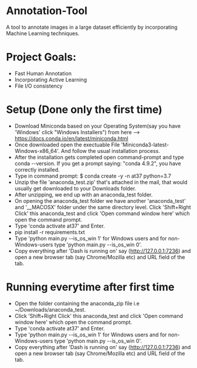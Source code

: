 # Annotation-Tool
A tool to annotate images in a large dataset efficiently by incorporating Machine Learning techniques.


# Project Goals:
* Fast Human Annotation
* Incorporating Active Learning
* File I/O consistency

# Setup (Done only the first time)
* Download Miniconda based on your Operating System(say you have 'Windows' click "Windows Installers") from here --> https://docs.conda.io/en/latest/miniconda.html
* Once downloaded open the exectuable File 'Miniconda3-latest-Windows-x86_64'. And follow the usual installation process.
* After the installation gets completed open command-prompt and type conda --version. If you get a prompt saying: "conda 4.9.2", you have correctly installed.
* Type in command prompt: 
     $ conda create -y -n at37 python=3.7
* Unzip the file 'anaconda_test.zip' that's attached in the mail, that would usually get downloaded to your Downloads folder.
* After unzipping, we end up with an anaconda_test folder.
* On opening the anaconda_test folder we have another 'anaconda_test' and '__MACOSX' folder under the same directory level. Click 'Shift+Right Click' this anaconda_test and click 'Open command window here' which open the command prompt.
* Type 'conda activate at37' and Enter.
* pip install -r requirements.txt
* Type 'python main.py --is_os_win 1' for Windows users and for non-Windows-users type 'python main.py --is_os_win 0'.
* Copy everything after 'Dash is running on' say (http://127.0.0.1:7236) and open a new browser tab (say Chrome/Mozilla etc) and URL field of the tab.

# Running everytime after first time
* Open the folder containing the anaconda_zip file i.e ~/Downloads/anaconda_test.
* Click 'Shift+Right Click' this anaconda_test and click 'Open command window here' which open the command prompt.
* Type 'conda activate at37' and Enter.
* Type 'python main.py --is_os_win 1' for Windows users and for non-Windows-users type 'python main.py --is_os_win 0'.
* Copy everything after 'Dash is running on' say (http://127.0.0.1:7236) and open a new browser tab (say Chrome/Mozilla etc) and URL field of the tab.

